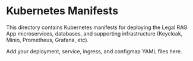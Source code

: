 # Kubernetes Manifests

This directory contains Kubernetes manifests for deploying the Legal RAG App microservices, databases, and supporting infrastructure (Keycloak, Minio, Prometheus, Grafana, etc).

Add your deployment, service, ingress, and configmap YAML files here. 